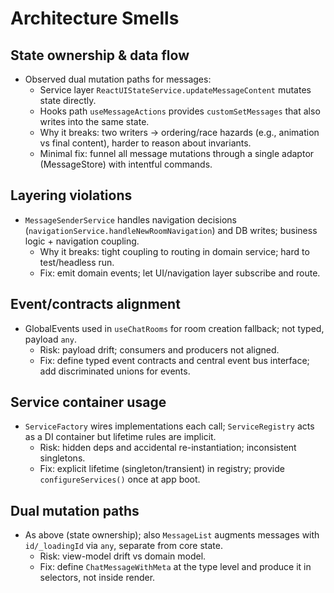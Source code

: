 # Architecture Smells

## State ownership & data flow
- Observed dual mutation paths for messages:
  - Service layer `ReactUIStateService.updateMessageContent` mutates state directly.
  - Hooks path `useMessageActions` provides `customSetMessages` that also writes into the same state.
  - Why it breaks: two writers → ordering/race hazards (e.g., animation vs final content), harder to reason about invariants.
  - Minimal fix: funnel all message mutations through a single adaptor (MessageStore) with intentful commands.

## Layering violations
- `MessageSenderService` handles navigation decisions (`navigationService.handleNewRoomNavigation`) and DB writes; business logic + navigation coupling.
  - Why it breaks: tight coupling to routing in domain service; hard to test/headless run.
  - Fix: emit domain events; let UI/navigation layer subscribe and route.

## Event/contracts alignment
- GlobalEvents used in `useChatRooms` for room creation fallback; not typed, payload `any`.
  - Risk: payload drift; consumers and producers not aligned.
  - Fix: define typed event contracts and central event bus interface; add discriminated unions for events.

## Service container usage
- `ServiceFactory` wires implementations each call; `ServiceRegistry` acts as a DI container but lifetime rules are implicit.
  - Risk: hidden deps and accidental re-instantiation; inconsistent singletons.
  - Fix: explicit lifetime (singleton/transient) in registry; provide `configureServices()` once at app boot.

## Dual mutation paths
- As above (state ownership); also `MessageList` augments messages with `id/_loadingId` via `any`, separate from core state.
  - Risk: view-model drift vs domain model.
  - Fix: define `ChatMessageWithMeta` at the type level and produce it in selectors, not inside render.
